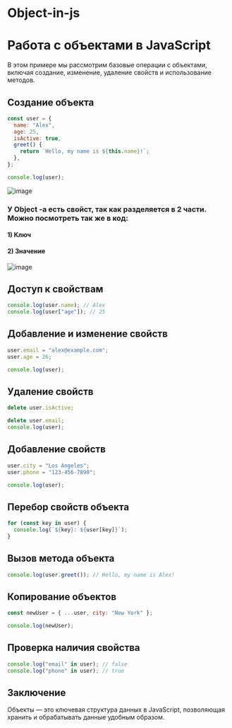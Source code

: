 # Object-in-js
# Работа с объектами в JavaScript

В этом примере мы рассмотрим базовые операции с объектами, включая создание, изменение, удаление свойств и использование методов.

## Создание объекта

```javascript
const user = {
  name: "Alex",
  age: 25,
  isActive: true,
  greet() {
    return `Hello, my name is ${this.name}!`;
  },
};

console.log(user);
```
![image](https://github.com/user-attachments/assets/a9033897-dc61-48f1-b1af-1a20aeb36787)


### У Object -а есть свойст, так как разделяется в 2 части. Можно посмотреть так же в код:
#### 1) Ключ
#### 2) Значение

![image](https://github.com/user-attachments/assets/dab0d602-1452-4f2f-b1a6-2549f7d26a3c)


## Доступ к свойствам

```javascript
console.log(user.name); // Alex
console.log(user["age"]); // 25
```

## Добавление и изменение свойств

```javascript
user.email = "alex@example.com";
user.age = 26;

console.log(user);
```

## Удаление свойств

```javascript
delete user.isActive;

delete user.email;
console.log(user);
```

## Добавление свойств

```javascript
user.city = "Los Angeles";
user.phone = "123-456-7890";

console.log(user);
```

## Перебор свойств объекта

```javascript
for (const key in user) {
  console.log(`${key}: ${user[key]}`);
}
```

## Вызов метода объекта

```javascript
console.log(user.greet()); // Hello, my name is Alex!
```

## Копирование объектов

```javascript
const newUser = { ...user, city: "New York" };

console.log(newUser);
```

## Проверка наличия свойства

```javascript
console.log("email" in user); // false
console.log("phone" in user); // true
```

## Заключение

Объекты — это ключевая структура данных в JavaScript, позволяющая хранить и обрабатывать данные удобным образом.
